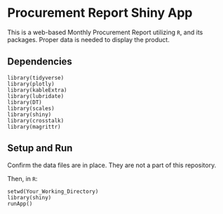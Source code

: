 # Procurement Report Shiny App

This is a web-based Monthly Procurement Report utilizing `R`, and its packages. Proper data is needed to display the product.

## Dependencies
```
library(tidyverse)
library(plotly)
library(kableExtra)
library(lubridate)
library(DT)
library(scales)
library(shiny)
library(crosstalk)
library(magrittr)
```

## Setup and Run

Confirm the data files are in place. They are not a part of this repository. 

Then, in `R`:
```
setwd(Your_Working_Directory)
library(shiny)
runApp()
``` 
